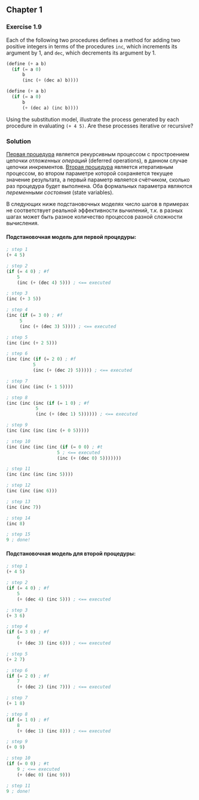## Chapter 1

### Exercise 1.9

Each of the following two procedures defines a method for adding two positive integers in terms of the procedures `inc`, which increments its argument by 1, and `dec`, which decrements its argument by 1.

```scheme
(define (+ a b)
  (if (= a 0)
      b
      (inc (+ (dec a) b))))

(define (+ a b)
  (if (= a 0)
      b
      (+ (dec a) (inc b))))
```

Using the substitution model, illustrate the process generated by each procedure in evaluating `(+ 4 5)`. Are these processes iterative or recursive?

### Solution

[Первая процедура](./Exercise%201.9.md#Подстановочная-модель-для-первой-процедуры) является рекурсивным процессом с простроением цепочки _отложенных операций_ (deferred operations), в данном случае цепочки инкрементов.
[Вторая процедура](./Exercise%201.9.md#Подстановочная-модель-для-второй-процедуры) является итеративным процессом, во втором параметре которой сохраняется текущее значение результата, а первый параметр является счётчиком, сколько раз процедура будет выполнена. Оба формальных параметра являются _переменными состояния_ (state variables).

В следующих ниже подстановочных моделях число шагов в примерах не соответствует реальной эффективности вычилений, т.к. в разных шагах может быть разное количество процессов разной сложности вычисления.

#### Подстановочная модель для первой процедуры:

```scheme
; step 1
(+ 4 5)

; step 2
(if (= 4 0) ; #f
    5
    (inc (+ (dec 4) 5))) ; <== executed

; step 3
(inc (+ 3 5))

; step 4
(inc (if (= 3 0) ; #f
	 5
	 (inc (+ (dec 3) 5)))) ; <== executed

; step 5
(inc (inc (+ 2 5)))

; step 6
(inc (inc (if (= 2 0) ; #f
	      5
	      (inc (+ (dec 2) 5))))) ; <== executed

; step 7
(inc (inc (inc (+ 1 5))))

; step 8
(inc (inc (inc (if (= 1 0) ; #f
		   5
		   (inc (+ (dec 1) 5)))))) ; <== executed

; step 9
(inc (inc (inc (inc (+ 0 5)))))

; step 10
(inc (inc (inc (inc (if (= 0 0) ; #t
                   5 ; <== executed
                   (inc (+ (dec 0) 5)))))))

; step 11
(inc (inc (inc (inc 5))))

; step 12
(inc (inc (inc 6)))

; step 13
(inc (inc 7))

; step 14
(inc 8)

; step 15
9 ; done!
```

#### Подстановочная модель для второй процедуры:

```scheme
; step 1
(+ 4 5)

; step 2
(if (= 4 0) ; #f
    5
    (+ (dec 4) (inc 5))) ; <== executed

; step 3
(+ 3 6)

; step 4
(if (= 3 0) ; #f
    6
    (+ (dec 3) (inc 6))) ; <== executed

; step 5
(+ 2 7)

; step 6
(if (= 2 0) ; #f
    7
    (+ (dec 2) (inc 7))) ; <== executed

; step 7
(+ 1 8)

; step 8
(if (= 1 0) ; #f
    8
    (+ (dec 1) (inc 8))) ; <== executed

; step 9
(+ 0 9)

; step 10
(if (= 0 0) ; #t
    9 ; <== executed
    (+ (dec 0) (inc 9)))

; step 11
9 ; done!
```
